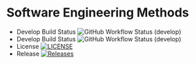 # Software Engineering Methods

* Develop Build Status ![GitHub Workflow Status (develop)](https://img.shields.io/github/actions/workflow/status/HanHtikeSoe1/sem/main.yml?branch=master)
* Develop Build Status ![GitHub Workflow Status (develop)](https://img.shields.io/github/actions/workflow/status/HanHtikeSoe1/sem/main.yml?branch=develop)
* License [![LICENSE](https://img.shields.io/github/license/HanHtikeSoe1/sem.svg?style=flat-square)](https://github.com/HanHtikeSoe1/sem/blob/master/LICENSE)
* Release [![Releases](https://img.shields.io/github/release/HanHtikeSoe1/sem/all.svg?style=flat-square)](https://github.com/HanHtikeSoe1/sem/releases)